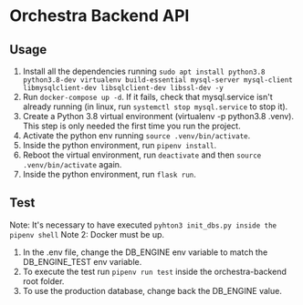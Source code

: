 # Orchestra Backend API

## Usage

1. Install all the dependencies running `sudo apt install python3.8 python3.8-dev virtualenv build-essential mysql-server mysql-client libmysqlclient-dev libsqlclient-dev libssl-dev -y`
2. Run `docker-compose up -d`. If it fails, check that mysql.service isn't already running (in linux, run `systemctl stop mysql.service` to stop it).
3. Create a Python 3.8 virtual environment (virtualenv -p python3.8 .venv). This step is only needed the first time you run the project.
4. Activate the python env running `source .venv/bin/activate`.
5. Inside the python environment, run `pipenv install`.
6. Reboot the virtual environment, run `deactivate` and then `source .venv/bin/activate` again.
7. Inside the python environment, run `flask run`.

## Test

Note: It's necessary to have executed `pyhton3 init_dbs.py inside the pipenv shell`
Note 2: Docker must be up.

1. In the .env file, change the DB_ENGINE env variable to match the DB_ENGINE_TEST env variable.
1. To execute the test run `pipenv run test` inside the orchestra-backend root folder.
1. To use the production database, change back the DB_ENGINE value.
